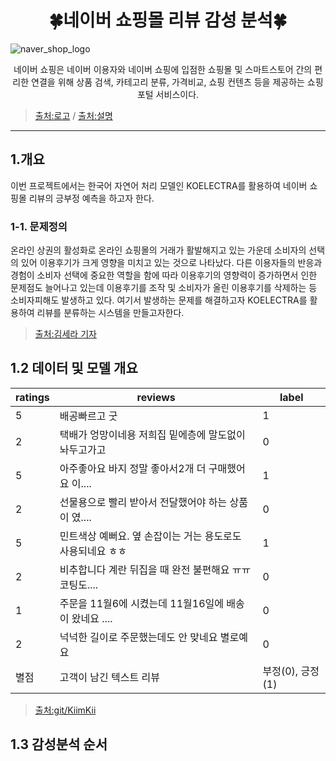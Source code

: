 # <div align=center>🍀네이버 쇼핑몰 리뷰 감성 분석🍀</div>

![naver_shop_logo](https://github.com/Kimseongchan1224/KOELECTRA_PJ/assets/79899868/92899dc1-9bcd-458c-be78-2cd2a964e02e)

<div align=center>네이버 쇼핑은 네이버 이용자와 네이버 쇼핑에 입점한 쇼핑몰 및 스마트스토어 간의 편리한 연결을 위해 상품 검색, 카테고리 분류, 가격비교, 쇼핑 컨텐츠 등을 제공하는 쇼핑포털 서비스이다.</div>

>[출처:로고](https://www.interad.com/insights/naver-shopping-search-update)&nbsp;/&nbsp;[출처:설명](https://m.searchad.naver.com/faq/view/374?from) 

<hr>

## 1.개요
이번 프로젝트에서는 한국어 자연어 처리 모델인 KOELECTRA를 활용하여 네이버 쇼핑몰 리뷰의 긍부정 예측을 하고자 한다.

### 1-1. 문제정의
온라인 상권의 활성화로 온라인 쇼핑몰의 거래가 활발해지고 있는 가운데 소비자의 선택의 있어 이용후기가 크게 영향을 미치고 있는 것으로 나타났다. 다른 이용자들의 반응과 경험이 소비자 선택에 중요한 역할을 함에 따라 이용후기의 영향력이 증가하면서 인한 문제점도 늘어나고 있는데 이용후기를 조작 및 소비자가 올린 이용후기를 삭제하는 등 소비자피해도 발생하고 있다. 여기서 발생하는 문제를 해결하고자 KOELECTRA를 활용하여 리뷰를 분류하는 시스템을 만들고자한다.

>[출처:김세라 기자](https://www.dailycnc.com/news/articleView.html?idxno=209683)

## 1.2 데이터 및 모델 개요

| ratings | reviews | label |
|----------|---|---|
| 5 | 배공빠르고 굿 | 1 |   
| 2 | 택배가 엉망이네용 저희집 밑에층에 말도없이 놔두고가고 | 0 |   
| 5 | 아주좋아요 바지 정말 좋아서2개 더 구매했어요 이....  | 1 |  
| 2 | 선물용으로 빨리 받아서 전달했어야 하는 상품이 였.... | 0 |  
| 5 | 민트색상 예뻐요. 옆 손잡이는 거는 용도로도 사용되네요 ㅎㅎ | 1 |    
| 2 | 비추합니다 계란 뒤집을 때 완전 불편해요 ㅠㅠ 코팅도.... | 0 |   
| 1 | 주문을 11월6에 시켰는데 11월16일에 배송이 왔네요 .... | 0 |  
| 2 | 넉넉한 길이로 주문했는데도 안 맞네요 별로예요 | 0 |  
| 별점 | 고객이 남긴 텍스트 리뷰 | 부정(0), 긍정(1) | 

>[출처:git/KiimKii](https://github.com/KiimKii/nsrd)

## 1.3 감성분석 순서
